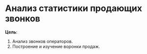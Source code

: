 # Анализ статистики продающих звонков

**Цель**:
1. Анализ звонков операторов.
2. Построение и изучение воронки продаж.
